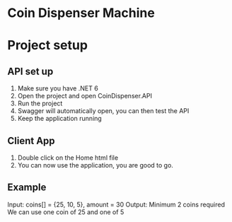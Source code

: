 # Coin Dispenser Machine

# Project setup

## API set up

1. Make sure you have .NET 6
2. Open the project and open CoinDispenser.API
3. Run the project
4. Swagger will automatically open, you can then test the API
5. Keep the application running

## Client App

1. Double click on the Home html file
2. You can now use the application, you are good to go.

## Example
Input: coins[] = {25, 10, 5}, amount = 30
Output: Minimum 2 coins required We can use one coin of 25 and one of 5 